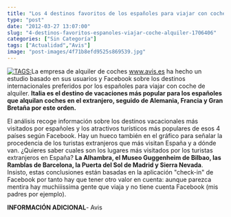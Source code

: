 ```yaml
---
title: "Los 4 destinos favoritos de los españoles para viajar con coche de alquiler"
type: "post"
date: "2012-03-27 13:07:00"
slug: "4-destinos-favoritos-espanoles-viajar-coche-alquiler-1706406"
categories: ["Sin Categoría"]
tags: ["Actualidad","Avis"]
image: "post-images/4f71b8efd9525s869539.jpg"
---
```


[![ TAGS:](post-images/4f71b8efd9525s869539.jpg "estadística Avis")](post-images/4f71b8efd9525s869539.jpg)La empresa de alquiler de coches www.avis.es ha hecho un estudio basado en sus usuarios y Facebook sobre los destinos internacionales preferidos por los españoles para viajar con coche de alquiler. **Italia es el destino de vacaciones más popular para los españoles que alquilan coches en el extranjero, seguido de Alemania, Francia y Gran Bretaña por este orden.**  
  
El análisis recoge información sobre los destinos vacacionales más visitados por españoles y los atractivos turísticos más populares de esos 4 países según Facebook. Hay un hueco también en el gráfico para señalar la procedencia de los turistas extranjeros que más visitan España y a dónde van. ¿Quieres saber cuales son los lugares más visitados por los turistas extranjeros en España? **La Alhambra, el Museo Guggenheim de Bilbao, las Ramblas de Barcelona, la Puerta del Sol de Madrid y Sierra Nevada**. Insisto, estas conclusiones están basadas en la aplicación "check-in" de Facebook por tanto hay que tener otro valor en cuenta: aunque parezca mentira hay muchiiissima gente que viaja y no tiene cuenta Facebook (mis padres por ejemplo).  
  
   
  
**INFORMACIÓN ADICIONAL**- Avis